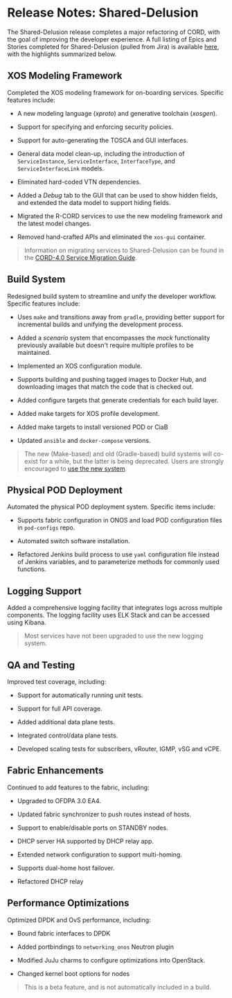 # Release Notes: Shared-Delusion

The Shared-Delusion release completes a major refactoring of CORD,
with the goal of improving the developer experience. A full listing of
Epics and Stories completed for Shared-Delusion (pulled from Jira) is
available [here](sd-jira.md), with the highlights summarized below.

## XOS Modeling Framework

Completed the XOS modeling framework for on-boarding
services. Specific features include:

* A new modeling language (*xproto*) and generative toolchain
  (*xosgen*).

* Support for specifying and enforcing security policies.

* Support for auto-generating the TOSCA and GUI interfaces.

* General data model clean-up, including the introduction of
  `ServiceInstance`, `ServiceInterface`, `InterfaceType`, and
  `ServiceInterfaceLink` models.

* Eliminated hard-coded VTN dependencies.

* Added a *Debug* tab to the GUI that can be used to show hidden fields,
  and extended the data model to support hiding fields.

* Migrated the R-CORD services to use the new modeling framework
  and the latest model changes.

* Removed hand-crafted APIs and eliminated the `xos-gui` container.

> Information on migrating services to Shared-Delusion can be found in the
> [CORD-4.0 Service Migration Guide](../xos/migrate-4.0.md).

## Build System

Redesigned build system to streamline and unify the developer
workflow. Specific features include:

* Uses `make` and transitions away from `gradle`, providing better support for
  incremental builds and unifying the development process.

* Added a *scenario* system that encompasses the *mock* functionality
  previously available but doesn't require multiple profiles to be maintained.

* Implemented an XOS configuration module.

* Supports building and pushing tagged images to Docker Hub, and downloading
  images that match the code that is checked out.

* Added configure targets that generate credentials for each build layer.

* Added make targets for XOS profile development.

* Added make targets to install versioned POD or CiaB

* Updated `ansible` and `docker-compose` versions.

> The new (Make-based) and old (Gradle-based) build systems will co-exist for a
> while, but the latter is being deprecated. Users are strongly encouraged to
> [use the new system](../install.md).

## Physical POD Deployment

Automated the physical POD deployment system. Specific items
include:

* Supports fabric configuration in ONOS and load POD configuration files in
  `pod-configs` repo.

* Automated switch software installation.

* Refactored Jenkins build process to use `yaml` configuration
  file instead of Jenkins variables, and to parameterize methods
  for commonly used functions.

## Logging Support

Added a comprehensive logging facility that integrates logs across multiple
components. The logging facility uses ELK Stack and can be accessed using
Kibana.

> Most services have not been upgraded to use the new logging system.

## QA and Testing

Improved test coverage, including:

* Support for automatically running unit tests.

* Support for full API coverage.

* Added additional data plane tests.

* Integrated control/data plane tests.

* Developed scaling tests for subscribers, vRouter, IGMP, vSG and vCPE.

## Fabric Enhancements

Continued to add features to the fabric, including:

* Upgraded to OFDPA 3.0 EA4.

* Updated fabric synchronizer to push routes instead of hosts.

* Support to enable/disable ports on STANDBY nodes.

* DHCP server HA supported by DHCP relay app.

* Extended network configuration to support multi-homing.

* Supports dual-home host failover.

* Refactored DHCP relay

## Performance Optimizations

Optimized DPDK and OvS performance, including:

* Bound fabric interfaces to DPDK

* Added portbindings to `networking_onos` Neutron plugin

* Modified JuJu charms to configure optimizations into OpenStack.

* Changed kernel boot options for nodes

> This is a beta feature, and is not automatically included in a build.

